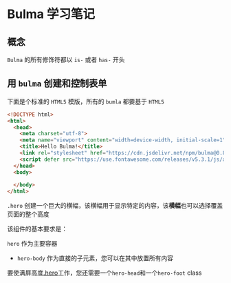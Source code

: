 # Bulma 学习笔记

## 概念

`Bulma` 的所有修饰符都以 `is-` 或者 `has-` 开头

## 用 `bulma` 创建和控制表单

下面是个标准的 `HTML5` 模版，所有的 `bumla` 都要基于 `HTML5`

```html
<!DOCTYPE html>
<html>
  <head>
    <meta charset="utf-8">
    <meta name="viewport" content="width=device-width, initial-scale=1">
    <title>Hello Bulma!</title>
    <link rel="stylesheet" href="https://cdn.jsdelivr.net/npm/bulma@0.8.0/css/bulma.min.css">
    <script defer src="https://use.fontawesome.com/releases/v5.3.1/js/all.js"></script>
  </head>
  <body>
  
  </body>
</html>
```

`.hero` 创建一个巨大的横幅，该横幅用于显示特定的内容，该**横幅**也可以选择覆盖页面的整个高度

该组件的基本要求是：

`hero` 作为主要容器

  - `hero-body` 作为直接的子元素，您可以在其中放置所有内容

要使满屏高度[.hero](https://bulma.io/documentation/layout/hero/#fullheight-hero)工作，您还需要一个`hero-head`和一个`hero-foot` class

